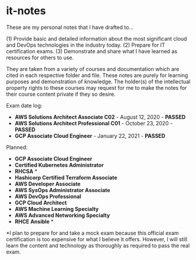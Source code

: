 # it-notes

These are my personal notes that I have drafted to...

(1) Provide basic and detailed information about the most significant cloud and DevOps technologies in the industry today.
(2) Prepare for IT certification exams.
(3) Demonstrate and share what I have learned as resources for others to use.

They are taken from a variety of courses and documentation which are cited in each respective folder and file. These notes are purely for learning purposes and demonstration of knowledge. The holder(s) of the intellectual property rights to these courses may request for me to make the notes for their course content private if they so desire.

Exam date log:
* **AWS Solutions Architect Associate C02** - August 12, 2020 - **PASSED**
* **AWS Solutions Architect Professional C01** - October 23, 2020 - **PASSED**
* **GCP Associate Cloud Engineer** - January 22, 2021 - **PASSED**

Planned:

* **GCP Associate Cloud Engineer**
* **Certified Kubernetes Administrator**
* **RHCSA** *
* **Hashicorp Certified Terraform Associate**
* **AWS Developer Associate**
* **AWS SysOps Administrator Associate**
* **AWS DevOps Professional**
* **GCP Cloud Architect**
* **AWS Machine Learning Specialty**
* **AWS Advanced Networking Specialty**
* **RHCE Ansible** *

\*I plan to prepare for and take a mock exam because this official exam certification is too expensive for what I believe it offers. However, I will still learn the content and technology as thoroughly as required to pass the real exam.

